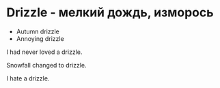 # Drizzle - мелкий дождь, изморось




- Autumn drizzle
- Annoying drizzle

I had never loved a drizzle.

Snowfall changed to drizzle.

I hate a drizzle.